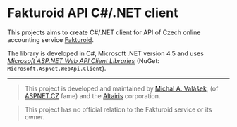 ﻿Fakturoid API C#/.NET client
============================

This projects aims to create C#/.NET client for API of Czech online accounting service [Fakturoid](http://www.fakturoid.cz).

The library is developed in C#, Microsoft .NET version 4.5 and uses _[Microsoft ASP.NET Web API Client Libraries](http://www.asp.net/web-api)_ (NuGet: `Microsoft.AspNet.WebApi.Client`).

---
> This project is developed and maintained by [Michal A. Valášek](http://www.rider.cz), (of [ASPNET.CZ](http://www.aspnet.cz/) fame) and the [Altairis](http://www.altairis.cz) corporation.

> This project has no official relation to the Fakturoid service or its owner.